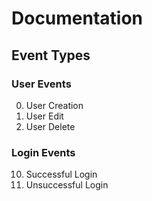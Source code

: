 # Documentation

## Event Types

### User Events
0. User Creation
1. User Edit
2. User Delete
### Login Events
10. Successful Login
11. Unsuccessful Login


